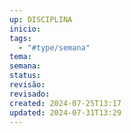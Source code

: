 ```yaml
---
up: DISCIPLINA
inicio: 
tags:
  - "#type/semana"
tema: 
semana: 
status: 
revisão: 
revisado: 
created: 2024-07-25T13:17
updated: 2024-07-31T13:29
---
```

